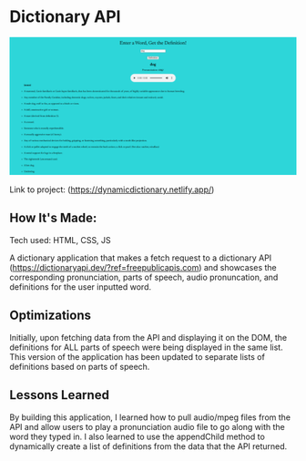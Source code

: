 # Dictionary API

![Thumbnail](css/assets/thumbnail.png)

Link to project: (https://dynamicdictionary.netlify.app/)


## How It's Made:
Tech used: HTML, CSS, JS

A dictionary application that makes a fetch request to a dictionary API (https://dictionaryapi.dev/?ref=freepublicapis.com) and showcases the corresponding pronunciation, parts of speech, audio pronuncation, and definitions for the user inputted word. 

## Optimizations

Initially, upon fetching data from the API and displaying it on the DOM, the definitions for ALL parts of speech were being displayed in the same list. This version of the application has been updated to separate lists of definitions based on parts of speech.

## Lessons Learned

By building this application, I learned how to pull audio/mpeg files from the API and allow users to play a pronunciation audio file to go along with the word they typed in. I also learned to use the appendChild method to dynamically create a list of definitions from the data that the API returned.
